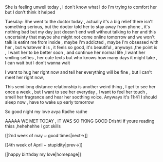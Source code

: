 
She is feeling unwell today , I don't know what I do I'm trying to comfort her but I don't think it helped

Tuesday:
She went to the doctor today , actually it's a big relief there isn't something serious, but the doctor told her to stay away from phone , it's nothing bad but my day just doesn't end well without talking to her and this uncertainty that maybe she might not come online tomorrow and we won't talk is eatint me from inside , maybe I'm addicted , maybe I'm obsessed with her , but whatever it is , it feels so good, it's beautiful , anyways ,the point is , I want her to be better soon , and continue her normal life ,I want her smiling selfies , her cute texts but who knows how many days it might take , I can wait but I don't wanna wait 

I want to hug her right now and tell her everything will be fine , but I can't meet her right now, 

This semi long distance relationship is another weird thing , I get to see her once a week , but I want to see her everyday , I want to feel her touch , smell her fragrance and hear her soothing voice. Anyways it's 11:41 I should sleep now , have to wake up early tomorrow

So good night my love avya 
Radhe radhe 

AAAAA WE MET TODAY , IT WAS SO FKING GOOD 
Drishti if youre reading thiss ,hehehehhe I got skills

[[2nd week of may ~ good times|next->]]

[[4th week of April ~ stupidity|prev->]]

[[happy birthday my love|homepage]]